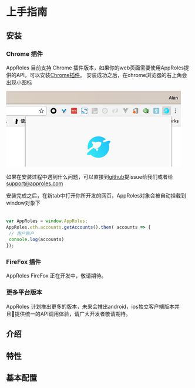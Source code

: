 # 上手指南

## 安装

### Chrome 插件

AppRoles 目前支持 Chrome 插件版本，如果你的web页面需要使用AppRoles提供的API，可以安装[Chrome插件](http://google.com)。
安装成功之后，在chrome浏览器的右上角会出现小图标

![安装成功](./install-success.png)

如果在安装过程中遇到什么问题，可以直接到[github](https://github.com)提issue给我们或者给 [support@approles.com](mailto:support@approles.com)

安装完成之后，在新tab中打开你所开发的网页，AppRoles对象会被自动挂载到window对象下

```js

var AppRoles = window.AppRoles;
AppRoles.eth.accounts.getAccounts().then( accounts => { 
 // 用户账户
 console.log(accounts)
});

```

### FireFox 插件

AppRoles FireFox 正在开发中，敬请期待。

### 更多平台版本

AppRoles 计划推出更多的版本，未来会推出android，ios独立客户端版本并且提供统一的API调用体验，请广大开发者敬请期待。

## 介绍

## 特性

## 基本配置